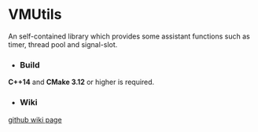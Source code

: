 # VMUtils
An self-contained library which provides some assistant functions such as timer, thread pool and signal-slot.

* ### Build

**C++14** and **CMake 3.12** or higher is required.

* ### Wiki

[github wiki page](https://github.com/cad420/VMUtils/wiki)
